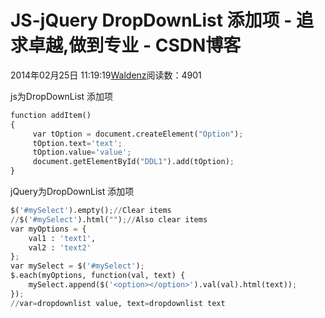 
# JS-jQuery DropDownList 添加项 - 追求卓越,做到专业 - CSDN博客


2014年02月25日 11:19:19[Waldenz](https://me.csdn.net/enter89)阅读数：4901


js为DropDownList 添加项

```python
function addItem()
{
     var tOption = document.createElement("Option");
     tOption.text='text';
     tOption.value='value';
     document.getElementById("DDL1").add(tOption);
}
```
jQuery为DropDownList 添加项

```python
$('#mySelect').empty();//Clear items
//$('#mySelect').html("");//Also clear items
var myOptions = {
    val1 : 'text1',
    val2 : 'text2'
};
var mySelect = $('#mySelect');
$.each(myOptions, function(val, text) {
    mySelect.append($('<option></option>').val(val).html(text));
});
//var=dropdownlist value, text=dropdownlist text
```

